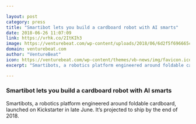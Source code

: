 ```yaml
---

layout: post
category: press
title: "Smartibot lets you build a cardboard robot with AI smarts"
date: 2018-06-26 11:07:09
link: https://vrhk.co/2ItKIh3
image: https://venturebeat.com/wp-content/uploads/2018/06/6d2f5f696665c44465d9b739b7724496_original-magic.jpg?fit=2720%2C1656&strip=all
domain: venturebeat.com
author: "VentureBeat"
icon: https://venturebeat.com/wp-content/themes/vb-news/img/favicon.ico
excerpt: "Smartibots, a robotics platform engineered around foldable cardboard, launched on Kickstarter in late June. It’s projected to ship by the end of 2018."

---
```


### Smartibot lets you build a cardboard robot with AI smarts

Smartibots, a robotics platform engineered around foldable cardboard, launched on Kickstarter in late June. It’s projected to ship by the end of 2018.